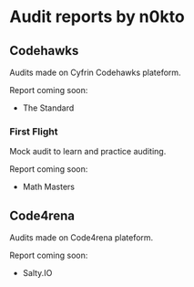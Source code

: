 # Audit reports by n0kto

## Codehawks

Audits made on Cyfrin Codehawks plateform.

Report coming soon:

- The Standard

### First Flight

Mock audit to learn and practice auditing.

Report coming soon:

- Math Masters

## Code4rena

Audits made on Code4rena plateform.

Report coming soon:

- Salty.IO
